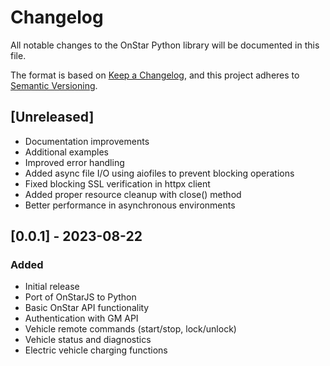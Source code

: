 # Changelog

All notable changes to the OnStar Python library will be documented in this file.

The format is based on [Keep a Changelog](https://keepachangelog.com/en/1.0.0/),
and this project adheres to [Semantic Versioning](https://semver.org/spec/v2.0.0.html).

## [Unreleased]
- Documentation improvements
- Additional examples
- Improved error handling
- Added async file I/O using aiofiles to prevent blocking operations
- Fixed blocking SSL verification in httpx client
- Added proper resource cleanup with close() method
- Better performance in asynchronous environments

## [0.0.1] - 2023-08-22
### Added
- Initial release
- Port of OnStarJS to Python
- Basic OnStar API functionality
- Authentication with GM API
- Vehicle remote commands (start/stop, lock/unlock)
- Vehicle status and diagnostics
- Electric vehicle charging functions 